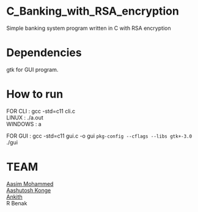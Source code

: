 # C_Banking_with_RSA_encryption
Simple banking system program written in C with RSA encryption

# Dependencies  
gtk for GUI program.  
  
# How to run  
FOR CLI : gcc -std=c11 cli.c  
LINUX : ./a.out  
WINDOWS : a  
  
FOR GUI : gcc -std=c11 gui.c -o gui `pkg-config --cflags --libs gtk+-3.0`  
./gui  

# TEAM
[Aasim Mohammed](https://github.com/aasimmd) \
[Aashutosh Konge](https://github.com/kaash-bot) \
[Ankith](https://github.com/Ankithboggaram) \
R Benak
